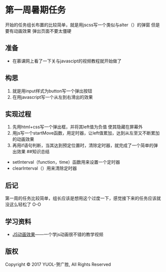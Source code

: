 # 第一周暑期任务
开始的任务组长布置的比较简单，就是用jscss写一个类似与alter（）的弹窗 但是要有动画效果 弹出页面不要太僵硬
## 准备
- 在慕课网上看了一下关与javascipt的视频教程就开始做了
## 构思
 1. 就是用input样式为button写一个弹出按钮
 2. 在用javascript写一个从左到右滑出的效果
## 实现过程
1. 先用html+css写一个弹出框，并将其left值为负值 使其隐藏在屏幕外
2. 用js写一个startMove函数，用定时器，让left值累加，达到从左至又不断累加的动画效果
3. 再用if语句判断，当其达到预定位置时，清除定时器，就完成了一个简单的弹出效果
##知识总结
- setInterval（function，time）函数用来设置一个定时器
- clearInterval（）用来清除定时器
## 后记
第一周的任务比较简单，组长应该是想用这个过度一下，感觉接下来的任务应该就没这么轻松了 O-O
## 学习资料
- [JS动画效果](http://www.imooc.com/learn/167)——一个学js动画很不错的教学视频
## 版权
Copyright © 2017 YUOL-贺广胜, All Rights Reserved


